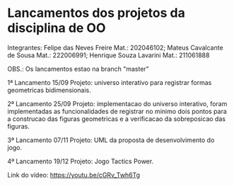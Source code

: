# Lancamentos dos projetos da disciplina de OO
Integrantes: Felipe das Neves Freire Mat.: 202046102;
             Mateus Cavalcante de Sousa Mat.: 222006991;
             Henrique Souza Lavarini Mat.: 211061888

OBS.: Os lancamentos estao na branch "master"

1ª Lancamento 15/09 
  Projeto: universo interativo para registrar formas geometricas bidimensionais. 
  
2ª Lancamento 25/09
  Projeto: implementacao do universo interativo, foram implementadas as funcionalidades de registrar no minimo dois pontos para a construcao das figuras geometricas e a verificacao da sobreposicao das figuras.
  
3ª Lancamento 07/11
  Projeto: UML da proposta de desenvolvimento do jogo. 

4ª Lancamento 19/12
  Projeto: Jogo Tactics Power. 
  
  Link do vídeo: https://youtu.be/cGRv_Twh6Tg

